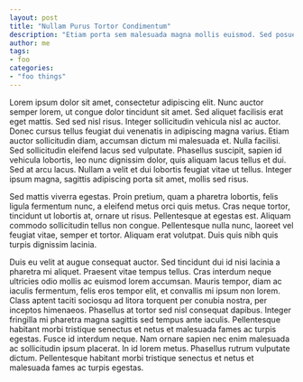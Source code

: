 ```yaml
---
layout: post
title: "Nullam Purus Tortor Condimentum"
description: "Etiam porta sem malesuada magna mollis euismod. Sed posuere consectetur est at lobortis."
author: me
tags:
- foo
categories:
- "foo things"
---
```


Lorem ipsum dolor sit amet, consectetur adipiscing elit. Nunc auctor semper lorem, ut congue dolor tincidunt sit amet. Sed aliquet facilisis erat eget mattis. Sed sed nisl risus. Integer sollicitudin vehicula nisl ac auctor. Donec cursus tellus feugiat dui venenatis in adipiscing magna varius. Etiam auctor sollicitudin diam, accumsan dictum mi malesuada et. Nulla facilisi. Sed sollicitudin eleifend lacus sed vulputate. Phasellus suscipit, sapien id vehicula lobortis, leo nunc dignissim dolor, quis aliquam lacus tellus et dui. Sed at arcu lacus. Nullam a velit et dui lobortis feugiat vitae ut tellus. Integer ipsum magna, sagittis adipiscing porta sit amet, mollis sed risus.

Sed mattis viverra egestas. Proin pretium, quam a pharetra lobortis, felis ligula fermentum nunc, a eleifend metus orci quis metus. Cras neque tortor, tincidunt ut lobortis at, ornare ut risus. Pellentesque at egestas est. Aliquam commodo sollicitudin tellus non congue. Pellentesque nulla nunc, laoreet vel feugiat vitae, semper et tortor. Aliquam erat volutpat. Duis quis nibh quis turpis dignissim lacinia.

Duis eu velit at augue consequat auctor. Sed tincidunt dui id nisi lacinia a pharetra mi aliquet. Praesent vitae tempus tellus. Cras interdum neque ultricies odio mollis ac euismod lorem accumsan. Mauris tempor, diam ac iaculis fermentum, felis eros tempor elit, et convallis mi ipsum non lorem. Class aptent taciti sociosqu ad litora torquent per conubia nostra, per inceptos himenaeos. Phasellus at tortor sed nisl consequat dapibus. Integer fringilla mi pharetra magna sagittis sed tempus ante iaculis. Pellentesque habitant morbi tristique senectus et netus et malesuada fames ac turpis egestas. Fusce id interdum neque. Nam ornare sapien nec enim malesuada ac sollicitudin ipsum placerat. In id lorem metus. Phasellus rutrum vulputate dictum. Pellentesque habitant morbi tristique senectus et netus et malesuada fames ac turpis egestas.

